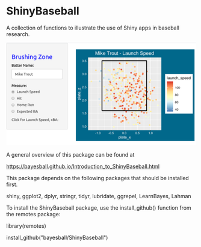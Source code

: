 # ShinyBaseball

A collection of functions to illustrate the use of Shiny apps in baseball research.

![GitHub Logo](/images/brushingzone.png)

A general overview of this package can be found at

https://bayesball.github.io/Introduction_to_ShinyBaseball.html

This package depends on the following packages that should be installed first.

shiny, ggplot2, dplyr, stringr, tidyr, lubridate, ggrepel, LearnBayes, Lahman

To install the ShinyBaseball package, use the install_github() function from the remotes package:

library(remotes)

install_github("bayesball/ShinyBaseball")



